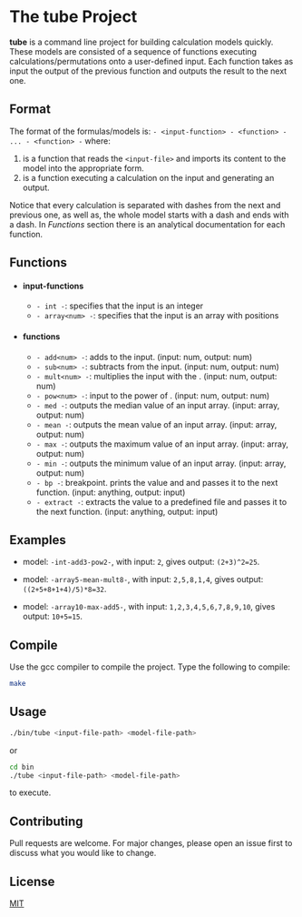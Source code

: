 # The **tube** Project

**tube** is a command line project for building calculation models quickly. These models are consisted of a sequence of functions executing calculations/permutations onto a user-defined input. Each function takes as input the output of the previous function and outputs the result to the next one.

## Format

The format of the formulas/models is:
  `- <input-function> - <function> - ... - <function> -`
 where:
  1. <input-function> is a function that reads the `<input-file>` and imports its content to the model into the appropriate form.
  2. <function> is a function executing a calculation on the input and generating an output.

  Notice that every calculation is separated with dashes from the next and previous one, as well as, the whole model starts with a dash and ends with a dash.
  In *Functions* section there is an analytical documentation for each function.

## Functions

- #### input-functions ####
  - `- int -`: specifies that the input is an integer
  - `- array<num> -`: specifies that the input is an array with <num> positions

- #### functions ####
  - `- add<num> -`: adds <num> to the input. (input: num, output: num)
  - `- sub<num> -`: subtracts <num> from the input. (input: num, output: num)
  - `- mult<num> -`: multiplies the input with the <num>. (input: num, output: num)
  - `- pow<num> -`: input to the power of <num>. (input: num, output: num)
  - `- med -`: outputs the median value of an input array. (input: array, output: num)
  - `- mean -`: outputs the mean value of an input array. (input: array, output: num)
  - `- max -`: outputs the maximum value of an input array. (input: array, output: num)
  - `- min -`: outputs the minimum value of an input array. (input: array, output: num)
  - `- bp -`: breakpoint. prints the value and and passes it to the next function. (input: anything, output: input)
  - `- extract -`: extracts the value to a predefined file and passes it to the next function. (input: anything, output: input)

## Examples

- model: `-int-add3-pow2-`,
  with input: `2`,
  gives output: `(2+3)^2=25`.

- model: `-array5-mean-mult8-`,
  with input: `2,5,8,1,4`,
  gives output: `((2+5+8+1+4)/5)*8=32`.

- model: `-array10-max-add5-`,
  with input: `1,2,3,4,5,6,7,8,9,10`,
  gives output: `10+5=15`.


## Compile

Use the gcc compiler to compile the project. Type the following to compile:

```bash
make
```

## Usage

```bash
./bin/tube <input-file-path> <model-file-path>
```
or
```bash
cd bin
./tube <input-file-path> <model-file-path>
```

to execute.

## Contributing
Pull requests are welcome. For major changes, please open an issue first to discuss what you would like to change.

## License
[MIT](https://choosealicense.com/licenses/mit/)
